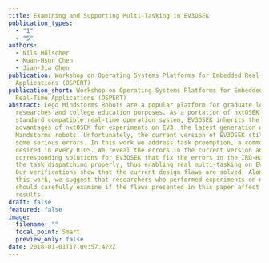 ```yaml
---
title: Examining and Supporting Multi-Tasking in EV3OSEK
publication_types:
  - "1"
  - "5"
authors:
  - Nils Hölscher
  - Kuan-Hsun Chen
  - Jian-Jia Chen
publication: Workshop on Operating Systems Platforms for Embedded Real-Time
  Applications (OSPERT)
publication_short: Workshop on Operating Systems Platforms for Embedded
  Real-Time Applications (OSPERT)
abstract: Lego Mindstorms Robots are a popular platform for graduate level
  researches and college education purposes. As a portation of nxtOSEK, an OSEK
  standard compatible real-time operation system, EV3OSEK inherits the
  advantages of nxtOSEK for experiments on EV3, the latest generation of
  Mindstorms robots. Unfortunately, the current version of EV3OSEK still has
  some serious errors. In this work we address task preemption, a common feature
  desired in every RTOS. We reveal the errors in the current version and propose
  corresponding solutions for EV3OSEK that fix the errors in the IRQ-Handler and
  the task dispatching properly, thus enabling real multi-tasking on EV3OSEK.
  Our verifications show that the current design flaws are solved. Along with
  this work, we suggest that researchers who performed experiments on nxtOSEK
  should carefully examine if the flaws presented in this paper affect their
  results.
draft: false
featured: false
image:
  filename: ""
  focal_point: Smart
  preview_only: false
date: 2018-01-01T17:09:57.472Z
---
```

